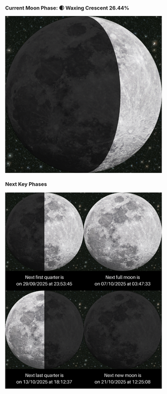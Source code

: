 ### Current Moon Phase: 🌒 Waxing Crescent 26.44%
![Moon Phase](moonphase.png)
### Next Key Phases
![Gallery](gallery.png)